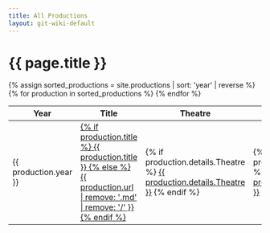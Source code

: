 ```yaml
---
title: All Productions
layout: git-wiki-default
---
```

<h1>{{ page.title }}</h1>
<table>
  <thead>
    <tr>
      <th>Year</th>
      <th>Title</th>
      <th>Theatre</th>
      <th>Venue</th>
    </tr>
  </thead>
  <tbody>
    {% assign sorted_productions = site.productions | sort: 'year' | reverse %}
    {% for production in sorted_productions %}
        <tr>
          <td>{{ production.year }}</td>
          <td>
            <a href="{{ production.url }}">
              {% if production.title %}
                {{ production.title }}
              {% else %}
                {{ production.url | remove: '.md' | remove: '/' }}
              {% endif %}
            </a>
          </td>
          <td>
            {% if production.details.Theatre %}
              <a href="/theatres/{{ production.details.Theatre | replace: " ", "_" | replace: ".", "" }}">{{ production.details.Theatre }}</a>
            {% endif %}
          </td>
          <td>
            {% if production.details.Venue %}
              <a href="/venues/{{ production.details.Venue | replace: " ", "_" | replace: "'", "" }}">{{ production.details.Venue }}</a>
            {% endif %}
          </td>
        </tr>
    {% endfor %}
  </tbody>
</table>
